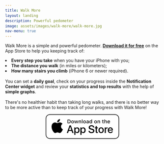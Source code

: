 ```yaml
---
title: Walk More
layout: landing
description: Powerful pedometer
image: assets/images/walk-more/walk-more.jpg
nav-menu: true
---
```


<!-- Main -->
<div id="main">

<!-- One -->
<section id="one">
	<div class="inner">
		<p>Walk More is a simple and powerful pedometer. <a href="https://itunes.apple.com/us/app/walk-more-powerful-pedometer/id1198077980?mt=88" class="link" target="new"><b>Download it for free</b></a> on the App Store to help you keeping track of:<li><b>Every step you take</b> when you have your iPhone with you;</li><li><b>The distance you walk</b> (in miles or kilometers);</li><li><b>How many stairs you climb</b> (iPhone 6 or newer required).</li><br>You can set a <b>daily goal</b>, check on your progress inside the <b>Notification Center widget</b> and review your <b>statistics and top results</b> with the help of <b>simple graphs</b>.<br><br>There's no healthier habit than taking long walks, and there is no better way to be more active than to keep track of your progress with Walk More!<br></p>
				<p style="text-align:center">
			<a href="https://itunes.apple.com/us/app/walk-more-powerful-pedometer/id1198077980?mt=88" class="image" target="new">
				<img src="assets/images/download_ios_app_store_white_bg.svg" alt="Download on the App Store" data-position="center center" />
			</a>
		</p>
	</div>
</section>
</div>